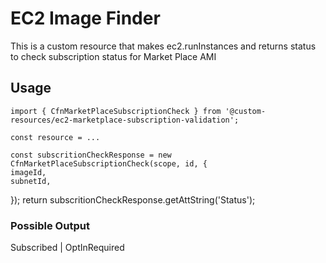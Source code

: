 # EC2 Image Finder

This is a custom resource that makes ec2.runInstances and returns status to check subscription status for Market Place AMI


## Usage

    import { CfnMarketPlaceSubscriptionCheck } from '@custom-resources/ec2-marketplace-subscription-validation';

    const resource = ...

    const subscritionCheckResponse = new CfnMarketPlaceSubscriptionCheck(scope, id, {
    imageId,
    subnetId,
  });
  return subscritionCheckResponse.getAttString('Status');

### Possible Output

  Subscribed | OptInRequired
